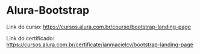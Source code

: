 # Alura-Bootstrap

Link do curso:
https://cursos.alura.com.br/course/bootstrap-landing-page

Link do certificado:
https://cursos.alura.com.br/certificate/ianmacielcv/bootstrap-landing-page
